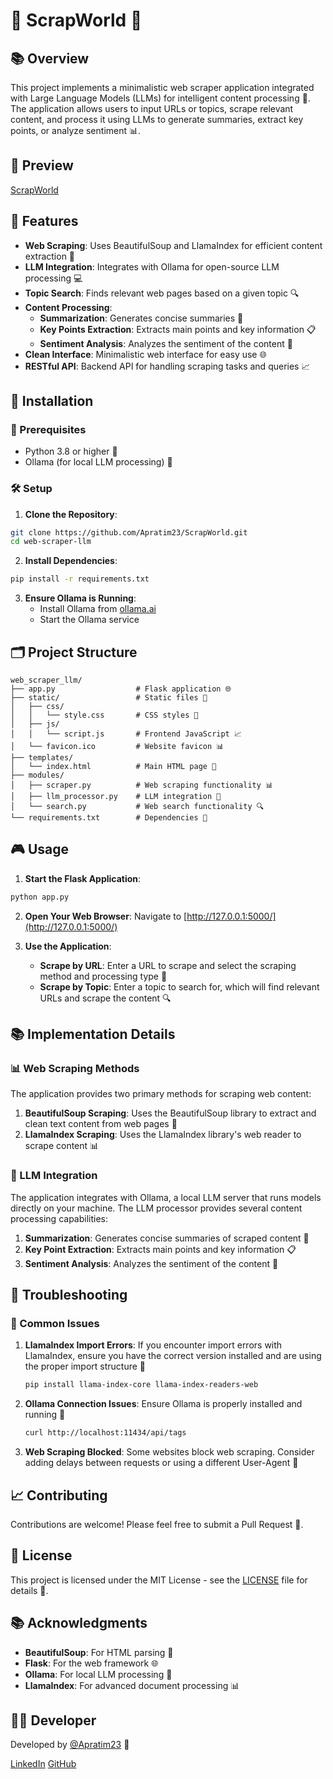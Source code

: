 # 🌟 ScrapWorld 🌟

## 📚 Overview

This project implements a minimalistic web scraper application integrated with Large Language Models (LLMs) for intelligent content processing 🤖. The application allows users to input URLs or topics, scrape relevant content, and process it using LLMs to generate summaries, extract key points, or analyze sentiment 📊.

## 📸 Preview

[ScrapWorld](https://github.com/Apratim23/ScrapWorld/blob/main/preview/WhatsApp%20Image%202025-03-19%20at%2018.41.59_ecc543b2.jpg)


## 🎯 Features

- **Web Scraping**: Uses BeautifulSoup and LlamaIndex for efficient content extraction 📄
- **LLM Integration**: Integrates with Ollama for open-source LLM processing 💻
- **Topic Search**: Finds relevant web pages based on a given topic 🔍
- **Content Processing**:
  - **Summarization**: Generates concise summaries 📝
  - **Key Points Extraction**: Extracts main points and key information 📋
  - **Sentiment Analysis**: Analyzes the sentiment of the content 🤔
- **Clean Interface**: Minimalistic web interface for easy use 🌐
- **RESTful API**: Backend API for handling scraping tasks and queries 📈

## 🚀 Installation

### 📝 Prerequisites

- Python 3.8 or higher 🐍
- Ollama (for local LLM processing) 🤖

### 🛠️ Setup

1. **Clone the Repository**:
```bash
git clone https://github.com/Apratim23/ScrapWorld.git
cd web-scraper-llm
```

2. **Install Dependencies**:
```bash
pip install -r requirements.txt
```

3. **Ensure Ollama is Running**:
   - Install Ollama from [ollama.ai](https://ollama.ai/)
   - Start the Ollama service

## 🗂️ Project Structure

```
web_scraper_llm/
├── app.py                  # Flask application 🌐
├── static/                 # Static files 📁
│   ├── css/                 
│   │   └── style.css       # CSS styles 💅
│   ├── js/
│   │   └── script.js       # Frontend JavaScript 📈
│   └── favicon.ico         # Website favicon 📊
├── templates/
│   └── index.html          # Main HTML page 📄
├── modules/
│   ├── scraper.py          # Web scraping functionality 📊
│   ├── llm_processor.py    # LLM integration 🤖
│   └── search.py           # Web search functionality 🔍
└── requirements.txt        # Dependencies 📝
```

## 🎮 Usage

1. **Start the Flask Application**:
```bash
python app.py
```

2. **Open Your Web Browser**:
   Navigate to [http://127.0.0.1:5000/](http://127.0.0.1:5000/)

3. **Use the Application**:
   - **Scrape by URL**: Enter a URL to scrape and select the scraping method and processing type 📄
   - **Scrape by Topic**: Enter a topic to search for, which will find relevant URLs and scrape the content 🔍

## 📚 Implementation Details


### 📊 Web Scraping Methods

The application provides two primary methods for scraping web content:

1. **BeautifulSoup Scraping**: Uses the BeautifulSoup library to extract and clean text content from web pages 📄
2. **LlamaIndex Scraping**: Uses the LlamaIndex library's web reader to scrape content 📊

### 🤖 LLM Integration

The application integrates with Ollama, a local LLM server that runs models directly on your machine. The LLM processor provides several content processing capabilities:

1. **Summarization**: Generates concise summaries of scraped content 📝
2. **Key Point Extraction**: Extracts main points and key information 📋
3. **Sentiment Analysis**: Analyzes the sentiment of the content 🤔

## 🚨 Troubleshooting

### 🤔 Common Issues

1. **LlamaIndex Import Errors**: If you encounter import errors with LlamaIndex, ensure you have the correct version installed and are using the proper import structure 📝
   ```bash
   pip install llama-index-core llama-index-readers-web
   ```

2. **Ollama Connection Issues**: Ensure Ollama is properly installed and running 🤖
   ```bash
   curl http://localhost:11434/api/tags
   ```

3. **Web Scraping Blocked**: Some websites block web scraping. Consider adding delays between requests or using a different User-Agent 🚫

## 📈 Contributing

Contributions are welcome! Please feel free to submit a Pull Request 🎉.

## 📜 License

This project is licensed under the MIT License - see the [LICENSE](https://github.com/Apratim23/ScrapWorld/tree/main?tab=MIT-1-ov-file) file for details 📝.

## 📚 Acknowledgments

- **BeautifulSoup**: For HTML parsing 📄
- **Flask**: For the web framework 🌐
- **Ollama**: For local LLM processing 🤖
- **LlamaIndex**: For advanced document processing 📊


## 👨‍💻 Developer

Developed by [@Apratim23](https://github.com/Apratim23) 🌟

[LinkedIn](https://www.linkedin.com/in/apratim-dutta-78b5ba216/)
[GitHub](https://github.com/Apratim23)
